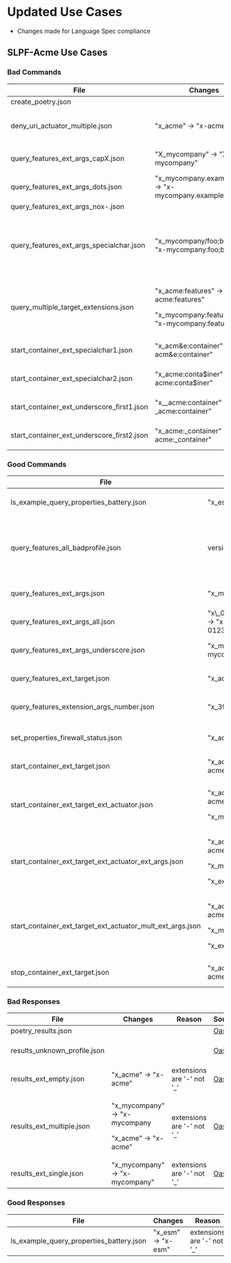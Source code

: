 # Updated Use Cases

  - Changes made for Language Spec compliance

## SLPF-Acme Use Cases

### Bad Commands

<table>
<thead>
<tr class="header">
<th>File</th>
<th>Changes</th>
<th>Reason</th>
<th>Source</th>
<th>Note</th>
</tr>
</thead>
<tbody>
<tr class="odd">
<td>create_poetry.json</td>
<td></td>
<td></td>
<td><a href="https://github.com/oasis-open/openc2-custom-aps">Oasis</a></td>
<td></td>
</tr>
<tr class="even">
<td>deny_uri_actuator_multiple.json</td>
<td>"x_acme" -&gt; "x-acme"</td>
<td>extensions are '-' not '_'</td>
<td><a href="https://github.com/oasis-open/openc2-custom-aps">Oasis</a></td>
<td>V1.0 Bad, v1.1+ Good</td>
</tr>
<tr class="odd">
<td>query_features_ext_args_capX.json</td>
<td>"X_mycompany" -&gt; "X-mycompany"</td>
<td>extensions are '-' not '_'</td>
<td><a href="https://github.com/oasis-open/openc2-custom-aps">Oasis</a></td>
<td></td>
</tr>
<tr class="even">
<td>query_features_ext_args_dots.json</td>
<td>"x_mycompany.example.com" -&gt; "x-mycompany.example.com"</td>
<td>extensions are '-' not '_'</td>
<td><a href="https://github.com/oasis-open/openc2-custom-aps">Oasis</a></td>
<td></td>
</tr>
<tr class="odd">
<td>query_features_ext_args_nox-.json</td>
<td></td>
<td></td>
<td><a href="https://github.com/oasis-open/openc2-custom-aps">Oasis</a></td>
<td></td>
</tr>
<tr class="even">
<td>query_features_ext_args_specialchar.json</td>
<td>"x_mycompany/foo;bar" -&gt; "x-mycompany:foo;bar"</td>
<td><p>extensions are '-' not '_'</p>
<p>Language compliance</p></td>
<td><a href="https://github.com/oasis-open/openc2-custom-aps">Oasis</a></td>
<td></td>
</tr>
<tr class="odd">
<td>query_multiple_target_extensions.json</td>
<td><p>"x_acme:features" -&gt; "x-acme:features"</p>
<p>"x_mycompany:features" -&gt; "x-mycompany:features"</p></td>
<td>extensions are '-' not '_'</td>
<td><a href="https://github.com/oasis-open/openc2-custom-aps">Oasis</a></td>
<td></td>
</tr>
<tr class="even">
<td>start_container_ext_specialchar1.json</td>
<td>"x_acm&amp;e:container" -&gt; "x-acm&amp;e:container"</td>
<td>extensions are '-' not '_'</td>
<td><a href="https://github.com/oasis-open/openc2-custom-aps">Oasis</a></td>
<td></td>
</tr>
<tr class="odd">
<td>start_container_ext_specialchar2.json</td>
<td>"x_acme:conta$iner" -&gt; "x-acme:conta$iner"</td>
<td>extensions are '-' not '_'</td>
<td><a href="https://github.com/oasis-open/openc2-custom-aps">Oasis</a></td>
<td></td>
</tr>
<tr class="even">
<td>start_container_ext_underscore_first1.json</td>
<td>"x__acme:container" -&gt; "x-_acme:container"</td>
<td>extensions are '-' not '_'</td>
<td><a href="https://github.com/oasis-open/openc2-custom-aps">Oasis</a></td>
<td></td>
</tr>
<tr class="odd">
<td>start_container_ext_underscore_first2.json</td>
<td>"x_acme:_container" -&gt; "x-acme:_container"</td>
<td>extensions are '-' not '_'</td>
<td><a href="https://github.com/oasis-open/openc2-custom-aps">Oasis</a></td>
<td></td>
</tr>
</tbody>
</table>

### Good Commands

<table>
<thead>
<tr class="header">
<th>File</th>
<th>Changes</th>
<th>Reason</th>
<th>Source</th>
<th>Note</th>
</tr>
</thead>
<tbody>
<tr class="odd">
<td>ls_example_query_properties_battery.json</td>
<td>"x_esm" -&gt; "x-esm"</td>
<td>extensions are '-' not '_'</td>
<td><a href="https://github.com/oasis-open/openc2-custom-aps">Oasis</a></td>
<td></td>
</tr>
<tr class="even">
<td>query_features_all_badprofile.json</td>
<td>version: "1.0-draft-2019-02" -&gt; "1.0"</td>
<td>version string not compliant to the language spec description</td>
<td><a href="https://github.com/oasis-open/openc2-custom-aps">Oasis</a></td>
<td>Is this supposed to be in responses-good?</td>
</tr>
<tr class="odd">
<td>query_features_ext_args.json</td>
<td>"x_mycompany" -&gt; "x-mycompany"</td>
<td>extensions are '-' not '_'</td>
<td><a href="https://github.com/oasis-open/openc2-custom-aps">Oasis</a></td>
<td></td>
</tr>
<tr class="even">
<td>query_features_ext_args_all.json</td>
<td>"x\_0123456789\_ABCDEFG_abcdefg\__\_" -&gt; "x-0123456789\_ABCDEFG_abcdefg\__\_"</td>
<td>extensions are '-' not '_'</td>
<td><a href="https://github.com/oasis-open/openc2-custom-aps">Oasis</a></td>
<td></td>
</tr>
<tr class="odd">
<td>query_features_ext_args_underscore.json</td>
<td>"x_mycompany_with_underscore" -&gt; "x-mycompany_with_underscore"</td>
<td>extensions are '-' not '_'</td>
<td><a href="https://github.com/oasis-open/openc2-custom-aps">Oasis</a></td>
<td></td>
</tr>
<tr class="even">
<td>query_features_ext_target.json</td>
<td>"x_acme:features" -&gt; "x-acme:features"</td>
<td>extensions are '-' not '_'</td>
<td><a href="https://github.com/oasis-open/openc2-custom-aps">Oasis</a></td>
<td></td>
</tr>
<tr class="odd">
<td>query_features_extension_args_number.json</td>
<td>"x_395" -&gt; "x-395"</td>
<td>extensions are '-' not '_'</td>
<td><a href="https://github.com/oasis-open/openc2-custom-aps">Oasis</a></td>
<td></td>
</tr>
<tr class="even">
<td></td>
<td></td>
<td></td>
<td></td>
<td></td>
</tr>
<tr class="odd">
<td>set_properties_firewall_status.json</td>
<td>"x_acme" -&gt; "x-acme"</td>
<td>extensions are '-' not '_'</td>
<td><a href="https://github.com/oasis-open/openc2-custom-aps">Oasis</a></td>
<td></td>
</tr>
<tr class="even">
<td>start_container_ext_target.json</td>
<td>"x_acme:containers" -&gt; "x-acme:containers"</td>
<td>extensions are '-' not '_'</td>
<td><a href="https://github.com/oasis-open/openc2-custom-aps">Oasis</a></td>
<td></td>
</tr>
<tr class="odd">
<td>start_container_ext_target_ext_actuator.json</td>
<td><p>"x_acme:containers" -&gt; "x-acme:containers"</p>
<p>"x_mycompany" -&gt; "x-mycompany"</p></td>
<td>extensions are '-' not '_'</td>
<td><a href="https://github.com/oasis-open/openc2-custom-aps">Oasis</a></td>
<td></td>
</tr>
<tr class="even">
<td>start_container_ext_target_ext_actuator_ext_args.json</td>
<td><p>"x_acme:containers" -&gt; "x-acme:containers"</p>
<p>“x_mycompany" -&gt; "x-mycompany"</p>
<p>"x_example" -&gt; "x-example"</p></td>
<td>extensions are '-' not '_'</td>
<td><a href="https://github.com/oasis-open/openc2-custom-aps">Oasis</a></td>
<td></td>
</tr>
<tr class="odd">
<td>start_container_ext_target_ext_actuator_mult_ext_args.json</td>
<td><p>"x_acme:containers" -&gt; "x-acme:containers"</p>
<p>"x_mycompany" -&gt; "x-mycompany"</p>
<p>“x_example" -&gt; "x-example"</p></td>
<td>extensions are '-' not '_'</td>
<td><a href="https://github.com/oasis-open/openc2-custom-aps">Oasis</a></td>
<td></td>
</tr>
<tr class="even">
<td>stop_container_ext_target.json</td>
<td>"x_acme:containers" -&gt; "x-acme:containers"</td>
<td>extensions are '-' not '_'</td>
<td><a href="https://github.com/oasis-open/openc2-custom-aps">Oasis</a></td>
<td></td>
</tr>
</tbody>
</table>

### Bad Responses

<table>
<thead>
<tr class="header">
<th>File</th>
<th>Changes</th>
<th>Reason</th>
<th>Source</th>
<th>Note</th>
</tr>
</thead>
<tbody>
<tr class="odd">
<td>poetry_results.json</td>
<td></td>
<td></td>
<td><a href="https://github.com/oasis-open/openc2-custom-aps">Oasis</a></td>
<td></td>
</tr>
<tr class="even">
<td>results_unknown_profile.json</td>
<td></td>
<td></td>
<td><a href="https://github.com/oasis-open/openc2-custom-aps">Oasis</a></td>
<td>Moved from commands-good</td>
</tr>
<tr class="odd">
<td>results_ext_empty.json</td>
<td>"x_acme" -&gt; "x-acme"</td>
<td>extensions are '-' not '_'</td>
<td><a href="https://github.com/oasis-open/openc2-custom-aps">Oasis</a></td>
<td></td>
</tr>
<tr class="even">
<td>results_ext_multiple.json</td>
<td><p>"x_mycompany" -&gt; "x-mycompany</p>
<p>“x_acme" -&gt; "x-acme"</p></td>
<td>extensions are '-' not '_'</td>
<td><a href="https://github.com/oasis-open/openc2-custom-aps">Oasis</a></td>
<td>Moved from good-responses</td>
</tr>
<tr class="odd">
<td>results_ext_single.json</td>
<td>"x_mycompany" -&gt; "x-mycompany"</td>
<td>extensions are '-' not '_'</td>
<td><a href="https://github.com/oasis-open/openc2-custom-aps">Oasis</a></td>
<td>Moved from good-responses</td>
</tr>
</tbody>
</table>

### Good Responses

| File                                         | Changes              | Reason                      | Source                                                   | Note |
| -------------------------------------------- | -------------------- | --------------------------- | -------------------------------------------------------- | ---- |
| ls\_example\_query\_properties\_battery.json | "x\_esm" -\> "x-esm" | extensions are '-' not '\_' | [Oasis](https://github.com/oasis-open/openc2-custom-aps) |      |
